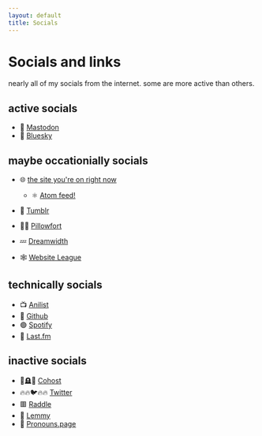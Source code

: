 ```yaml
---
layout: default
title: Socials
---
```


# Socials and links
nearly all of my socials from the internet. some are more active than others.

## active socials
- 🐘 [Mastodon](https://mas.to/@meow_d)
- 🦋 [Bluesky](https://bsky.app/profile/meow-d.github.io)

## maybe occationially socials
- 🌐 [the site you're on right now](https://meow-d.github.io/)
  - ⚛️ [Atom feed!](https://meow-d.github.io/feed.xml)
- 🐸 [Tumblr](https://www.tumblr.com/blog/meow-d)

- 🛌🏻 [Pillowfort](https://www.pillowfort.social/meow_d)
- 💤 [Dreamwidth](https://meow-d.dreamwidth.org/)
- 🕸️ [Website League](https://akkoma.questingbeast.fyi/meow_d)

<!-- - 🔥🤓🔥 [Reddit](https://www.reddit.com/user/meow_d_) -->

## technically socials
- 📺 [Anilist](https://anilist.co/user/meowd/)
- 🐙 [Github](https://github.com/meow-d)
- 🟢 [Spotify](https://open.spotify.com/user/g12snpu7584p6w3x9mz3mtnpc)
- 🎵 [Last.fm](https://www.last.fm/user/meeeeeeooow)

## inactive socials
- 🐞🪦🥀 [Cohost](https://cohost.org/meow-d)
- 🔥🔥🐦🔥🔥 [Twitter](https://twitter.com/meow_dddaswe)
- 🟥 [Raddle](https://raddle.me/user/meow_d)
- 🐨 [Lemmy](https://lemmy.blahaj.zone/u/meow_d)
- 🤠 [Pronouns.page](https://en.pronouns.page/@meow_d)
